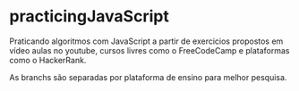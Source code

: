 # practicingJavaScript

Praticando algoritmos com JavaScript a partir de exercicios propostos em vídeo aulas no youtube, cursos livres como o FreeCodeCamp e plataformas como o HackerRank.

As branchs são separadas por plataforma de ensino para melhor pesquisa.

